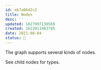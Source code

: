```yaml
---
id: eb7a0642c2
title: Nodes
desc: ''
updated: 1627997130569
created: 1622911483705
date: 2021-08-04
status: 🌿
---
```


The graph supports several kinds of nodes.

See child nodes for types.
